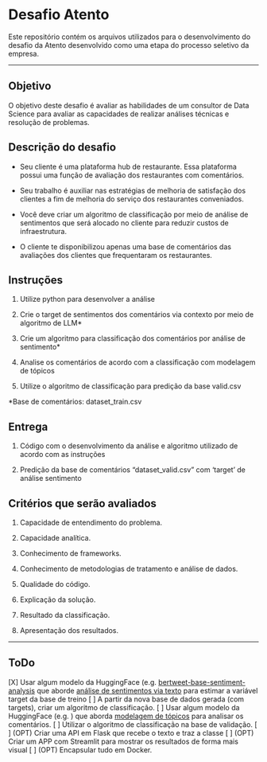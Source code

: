 # Desafio Atento

Este repositório contém os arquivos utilizados para o desenvolvimento do desafio da Atento desenvolvido como uma etapa do processo seletivo da empresa.

---

## Objetivo
O objetivo deste desafio é avaliar as habilidades de um consultor de Data Science para avaliar as capacidades de realizar análises técnicas e resolução de problemas.

## Descrição do desafio
- Seu cliente é uma plataforma hub de restaurante. Essa plataforma possui uma função de avaliação dos restaurantes com comentários.

- Seu trabalho é auxiliar nas estratégias de melhoria de satisfação dos clientes a fim de melhoria do serviço dos restaurantes conveniados.

- Você deve criar um algoritmo de classificação por meio de análise de sentimentos que será alocado no cliente para reduzir custos de infraestrutura.

- O cliente te disponibilizou apenas uma base de comentários das avaliações dos clientes que frequentaram os restaurantes.

## Instruções
1. Utilize python para desenvolver a análise

2. Crie o target de sentimentos dos comentários via contexto por meio de algoritmo de LLM*

3. Crie um algoritmo para classificação dos comentários por análise de sentimento*

4. Analise os comentários de acordo com a classificação com modelagem de tópicos

5. Utilize o algoritmo de classificação para predição da base valid.csv

*Base de comentários: dataset_train.csv

## Entrega
1. Código com o desenvolvimento da análise e algoritmo utilizado de acordo com as instruções

2. Predição da base de comentários “dataset_valid.csv” com ‘target’ de análise sentimento

## Critérios que serão avaliados
1. Capacidade de entendimento do problema.

2. Capacidade analítica.

3. Conhecimento de frameworks.

4. Conhecimento de metodologias de tratamento e análise de dados.

5. Qualidade do código.

6. Explicação da solução.

7. Resultado da classificação.

8. Apresentação dos resultados.

---
## ToDo

[X] Usar algum modelo da HuggingFace (e.g. [bertweet-base-sentiment-analysis](https://huggingface.co/finiteautomata/bertweet-base-sentiment-analysis) que aborde [análise de sentimentos via texto](https://huggingface.co/blog/sentiment-analysis-python)  para estimar a variável target da base de treino
[ ] A partir da nova base de dados gerada (com targets), criar um algoritmo de classificação.
[ ] Usar algum modelo da HuggingFace (e.g. ) que aborda [modelagem de tópicos](https://huggingface.co/blog/bertopic) para analisar os comentários.
[ ] Utilizar o algoritmo de classificação na base de validação.
[ ] (OPT) Criar uma API em Flask que recebe o texto e traz a classe
[ ] (OPT) Criar um APP com Streamlit para mostrar os resultados de forma mais visual
[ ] (OPT) Encapsular tudo em Docker.
